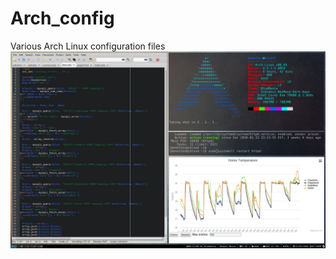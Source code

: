 # Arch_config
Various Arch Linux configuration files
![](https://github.com/akum/Arch_config/blob/master/fetch-2016-02-21-19.56.png?raw=true)
